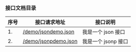 ### 接口文档目录
|序号 |接口请求地址 |接口说明 |
| -------- | -------- |-------- | 
|1. |[/demo/jsondemo.json](../doc/demo/jsondemo.md)|我是一个 json 接口|
|2. |[/demo/jsonpdemo.json](../doc/demo/jsonpdemo.md)|我是一个 jsonp 接口|
